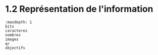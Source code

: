 <!-- Copyright 2024 Maxime Jan <maxime.jan@edufr.ch> -->
<!-- SPDX-License-Identifier: CC-BY-NC-SA-4.0 -->

# 1.2 Représentation de l'information

```{toctree}
:maxdepth: 1
bits
caracteres
nombres
images
qr
objectifs
```
